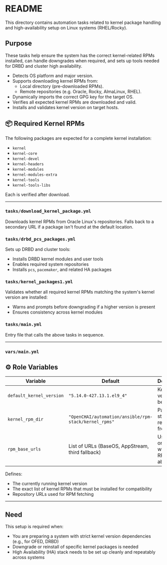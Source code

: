 # README

This directory contains automation tasks related to kernel package handling and high-availability setup on Linux systems (RHEL/Rocky).

## Purpose

These tasks help ensure the system has the correct kernel-related RPMs installed, can handle downgrades when required, and sets up tools needed for DRBD and cluster high availability.
- Detects OS platform and major version.
- Supports downloading kernel RPMs from:
  - Local directory (pre-downloaded RPMs).
  - Remote repositories (e.g. Oracle, Rocky, AlmaLinux, RHEL).
- Dynamically imports the correct GPG key for the target OS.
- Verifies all expected kernel RPMs are downloaded and valid.
- Installs and validates kernel version on target hosts.



## 📦 Required Kernel RPMs

The following packages are expected for a complete kernel installation:

- `kernel`
- `kernel-core`
- `kernel-devel`
- `kernel-headers`
- `kernel-modules`
- `kernel-modules-extra`
- `kernel-tools`
- `kernel-tools-libs`

Each is verified after download.

---

### `tasks/download_kernel_package.yml`
Downloads kernel RPMs from Oracle Linux's repositories. Falls back to a secondary URL if a package isn't found at the default location.

### `tasks/drbd_pcs_packages.yml`
Sets up DRBD and cluster tools:
- Installs DRBD kernel modules and user tools
- Enables required system repositories
- Installs `pcs`, `pacemaker`, and related HA packages

### `tasks/kernel_packages1.yml`
Validates whether all required kernel RPMs matching the system's kernel version are installed:
- Warns and prompts before downgrading if a higher version is present
- Ensures consistency across kernel modules

### `tasks/main.yml`
Entry file that calls the above tasks in sequence.

---

### `vars/main.yml`
## ⚙️ Role Variables

| Variable               | Default                                       | Description                                       |
|------------------------|-----------------------------------------------|---------------------------------------------------|
| `default_kernel_version` | `"5.14.0-427.13.1.el9_4"`                    | Kernel version to be installed                    |
| `kernel_rpm_dir`         | `"OpenCHAI/automation/ansible/rpm-stack/kernel_rpms"` | Path to store or read RPMs from                   |
| `rpm_base_urls`          | List of URLs (BaseOS, AppStream, third fallback) | Used for online fetch when local RPMs are absent  |

Defines:
- The currently running kernel version
- The exact list of kernel RPMs that must be installed for compatibility
- Repository URLs used for RPM fetching

---

## Need

This setup is required when:
- You are preparing a system with strict kernel version dependencies (e.g., for OFED, DRBD)
- Downgrade or reinstall of specific kernel packages is needed
- High Availability (HA) stack needs to be set up cleanly and repeatably across systems

